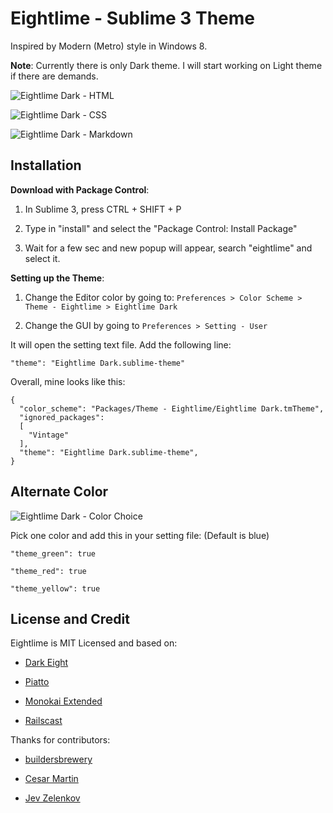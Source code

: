 Eightlime - Sublime 3 Theme
=============================================

Inspired by Modern (Metro) style in Windows 8.

**Note**: Currently there is only Dark theme. I will start working on Light theme if there are demands.

![Eightlime Dark - HTML](http://cdn.setyono.net/eightlime/dark-html.jpg)

![Eightlime Dark - CSS](http://cdn.setyono.net/eightlime/dark-css.jpg)

![Eightlime Dark - Markdown](http://cdn.setyono.net/eightlime/dark-markdown.jpg)

Installation
-------------------

**Download with Package Control**:

1. In Sublime 3, press CTRL + SHIFT + P

2. Type in "install" and select the "Package Control: Install Package"

3. Wait for a few sec and new popup will appear, search "eightlime" and select it.

**Setting up the Theme**:

1. Change the Editor color by going to: `Preferences > Color Scheme > Theme - Eightlime > Eightlime Dark`

2. Change the GUI by going to `Preferences > Setting - User`

It will open the setting text file. Add the following line:
    
    "theme": "Eightlime Dark.sublime-theme"

Overall, mine looks like this:

    {
      "color_scheme": "Packages/Theme - Eightlime/Eightlime Dark.tmTheme",
      "ignored_packages":
      [
        "Vintage"
      ],
      "theme": "Eightlime Dark.sublime-theme",
    }

Alternate Color
-------------------

![Eightlime Dark - Color Choice](http://cdn.setyono.net/eightlime/color-dark-choice.jpg)

Pick one color and add this in your setting file: (Default is blue)

    "theme_green": true

    "theme_red": true

    "theme_yellow": true

License and Credit
-------------------

Eightlime is MIT Licensed and based on:

- [Dark Eight](https://github.com/ShawnMcCool/theme-dark-eight)

- [Piatto](https://github.com/samuelrafo/piatto)

- [Monokai Extended](https://github.com/jonschlinkert/sublime-monokai-extended)

- [Railscast](http://railscasts.com/)

Thanks for contributors:

- [buildersbrewery](https://github.com/buildersbrewery)

- [Cesar Martin](https://github.com/LOQUILLO)

- [Jev Zelenkov](https://github.com/jzelenkov)